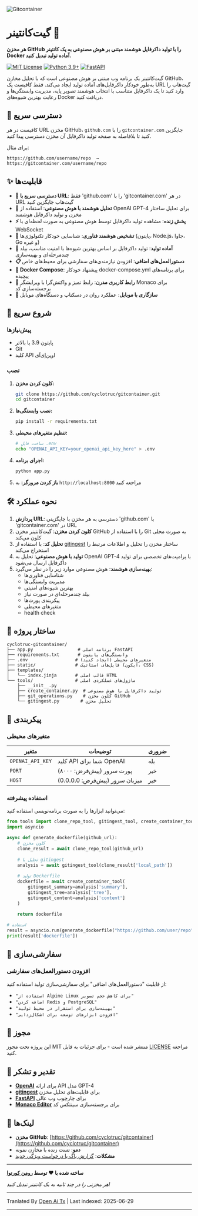 ![Gitcontainer](https://raw.githubusercontent.com/cyclotruc/gitcontainer/main/docs/image.png)

# گیت‌کانتینر 🐳

**هر مخزن GitHub را با تولید داکرفایل هوشمند مبتنی بر هوش مصنوعی به یک کانتینر Docker آماده تولید تبدیل کنید.**

[![MIT License](https://img.shields.io/badge/License-MIT-green.svg)](https://choosealicense.com/licenses/mit/)
[![Python 3.9+](https://img.shields.io/badge/python-3.9+-blue.svg)](https://www.python.org/downloads/)
[![FastAPI](https://img.shields.io/badge/FastAPI-0.68+-00a393.svg)](https://fastapi.tiangolo.com/)

گیت‌کانتینر یک برنامه وب مبتنی بر هوش مصنوعی است که با تحلیل مخازن GitHub، به‌طور خودکار داکرفایل‌های آماده تولید ایجاد می‌کند. فقط کافیست یک URL گیت‌هاب را وارد کنید تا یک داکرفایل متناسب با انتخاب هوشمند تصویر پایه، مدیریت وابستگی‌ها و رعایت بهترین شیوه‌های Docker دریافت کنید.

## 🌟 دسترسی سریع

کافیست در هر URL مخزن GitHub، `github.com` را با `gitcontainer.com` جایگزین کنید تا بلافاصله به صفحه تولید داکرفایل آن مخزن دسترسی پیدا کنید.

برای مثال:
```
https://github.com/username/repo  →  https://gitcontainer.com/username/repo
```

## ✨ قابلیت‌ها

- **🔄 دسترسی سریع با URL**: فقط 'github.com' را با 'gitcontainer.com' در هر URL گیت‌هاب جایگزین کنید
- **🤖 تحلیل هوشمند با هوش مصنوعی**: استفاده از OpenAI GPT-4 برای تحلیل ساختار مخزن و تولید داکرفایل هوشمند
- **⚡ پخش زنده**: مشاهده تولید داکرفایل توسط هوش مصنوعی به صورت لحظه‌ای با WebSocket
- **🎯 تشخیص هوشمند فناوری**: شناسایی خودکار تکنولوژی‌ها (پایتون، Node.js، جاوا، Go و غیره)
- **🔧 آماده تولید**: تولید داکرفایل بر اساس بهترین شیوه‌ها با امنیت مناسب، بیلد چندمرحله‌ای و بهینه‌سازی
- **📋 دستورالعمل‌های اضافی**: افزودن نیازمندی‌های سفارشی برای محیط‌های خاص
- **📄 Docker Compose**: پیشنهاد خودکار docker-compose.yml برای برنامه‌های پیچیده
- **🎨 رابط کاربری مدرن**: رابط تمیز و واکنش‌گرا با ویرایشگر Monaco برای برجسته‌سازی کد
- **📱 سازگاری با موبایل**: عملکرد روان در دسکتاپ و دستگاه‌های موبایل

## 🚀 شروع سریع

### پیش‌نیازها

- پایتون 3.9 یا بالاتر
- Git
- کلید API اوپن‌اِی‌آی

### نصب

1. **کلون کردن مخزن:**
   ```bash
   git clone https://github.com/cyclotruc/gitcontainer.git
   cd gitcontainer
   ```

2. **نصب وابستگی‌ها:**
   ```bash
   pip install -r requirements.txt
   ```

3. **تنظیم متغیرهای محیطی:**
   ```bash
   # ساخت فایل .env
   echo "OPENAI_API_KEY=your_openai_api_key_here" > .env
   ```

4. **اجرای برنامه:**
   ```bash
   python app.py
   ```

5. **باز کردن مرورگر:**
   به `http://localhost:8000` مراجعه کنید

## 🛠️ نحوه عملکرد

1. **پردازش URL**: دسترسی به هر مخزن با جایگزینی 'github.com' با 'gitcontainer.com' در URL
2. **کلون کردن مخزن**: گیت‌کانتینر مخزن GitHub را با استفاده از Git به صورت محلی کلون می‌کند
3. **تحلیل کد**: با استفاده از [gitingest](https://github.com/cyclotruc/gitingest) ساختار مخزن را تحلیل و اطلاعات مرتبط را استخراج می‌کند
4. **تولید با هوش مصنوعی**: تحلیل به OpenAI GPT-4 با پرامپت‌های تخصصی برای تولید داکرفایل ارسال می‌شود
5. **بهینه‌سازی هوشمند**: هوش مصنوعی موارد زیر را در نظر می‌گیرد:
   - شناسایی فناوری‌ها
   - مدیریت وابستگی‌ها
   - بهترین شیوه‌های امنیتی
   - بیلد چندمرحله‌ای در صورت نیاز
   - پیکربندی پورت‌ها
   - متغیرهای محیطی
   - health check

## 📁 ساختار پروژه

```
cyclotruc-gitcontainer/
├── app.py                 # برنامه اصلی FastAPI
├── requirements.txt       # وابستگی‌های پایتون
├── .env                  # متغیرهای محیطی (ایجاد کنید)
├── static/               # فایل‌های استاتیک (آیکون، CSS)
├── templates/
│   └── index.jinja       # قالب اصلی HTML
└── tools/                # ماژول‌های عملکردی اصلی
    ├── __init__.py
    ├── create_container.py  # تولید داکرفایل با هوش مصنوعی
    ├── git_operations.py    # کلون مخزن GitHub
    └── gitingest.py        # تحلیل مخزن
```
## 🔧 پیکربندی

### متغیرهای محیطی

| متغیر | توضیحات | ضروری |
|----------|-------------|----------|
| `OPENAI_API_KEY` | کلید API شما برای OpenAI | بله |
| `PORT` | پورت سرور (پیش‌فرض: ۸۰۰۰) | خیر |
| `HOST` | میزبان سرور (پیش‌فرض: 0.0.0.0) | خیر |

### استفاده پیشرفته

می‌توانید ابزارها را به صورت برنامه‌نویسی استفاده کنید:

```python
from tools import clone_repo_tool, gitingest_tool, create_container_tool
import asyncio

async def generate_dockerfile(github_url):
    # کلون مخزن
    clone_result = await clone_repo_tool(github_url)
    
    # تحلیل با gitingest
    analysis = await gitingest_tool(clone_result['local_path'])
    
    # تولید Dockerfile
    dockerfile = await create_container_tool(
        gitingest_summary=analysis['summary'],
        gitingest_tree=analysis['tree'],
        gitingest_content=analysis['content']
    )
    
    return dockerfile

# استفاده
result = asyncio.run(generate_dockerfile("https://github.com/user/repo"))
print(result['dockerfile'])
```

## 🎨 سفارشی‌سازی

### افزودن دستورالعمل‌های سفارشی

از قابلیت "دستورالعمل‌های اضافی" برای سفارشی‌سازی تولید استفاده کنید:

- `"استفاده از Alpine Linux برای کاهش حجم تصویر"`
- `"اضافه کردن Redis و PostgreSQL"`
- `"بهینه‌سازی برای استقرار در محیط تولید"`
- `"افزودن ابزارهای توسعه برای اشکال‌زدایی"`

## 📝 مجوز

این پروژه تحت مجوز MIT منتشر شده است - برای جزئیات به فایل [LICENSE](LICENSE) مراجعه کنید.

## 🙏 تقدیر و تشکر

- **[OpenAI](https://openai.com/)** برای ارائه API مدل GPT-4
- **[gitingest](https://github.com/cyclotruc/gitingest)** برای قابلیت‌های تحلیل مخزن
- **[FastAPI](https://fastapi.tiangolo.com/)** برای چارچوب وب عالی
- **[Monaco Editor](https://microsoft.github.io/monaco-editor/)** برای برجسته‌سازی سینتکس کد

## 🔗 لینک‌ها

- **مخزن GitHub**: [https://github.com/cyclotruc/gitcontainer](https://github.com/cyclotruc/gitcontainer)
- **دمو**: تست زنده با مخازن نمونه
- **مشکلات**: [گزارش باگ یا درخواست ویژگی جدید](https://github.com/cyclotruc/gitcontainer/issues)

---

**ساخته شده با ❤️ توسط [رومن کورتوا](https://github.com/cyclotruc)**

*هر مخزنی را در چند ثانیه به یک کانتینر تبدیل کنید!*

---

Tranlated By [Open Ai Tx](https://github.com/OpenAiTx/OpenAiTx) | Last indexed: 2025-06-29

---